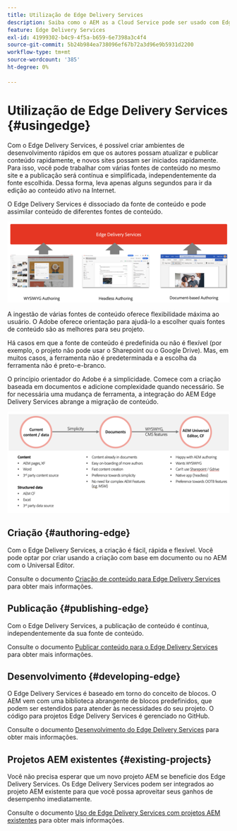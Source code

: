 ```yaml
---
title: Utilização de Edge Delivery Services
description: Saiba como o AEM as a Cloud Service pode ser usado com Edge Delivery Services.
feature: Edge Delivery Services
exl-id: 41999302-b4c9-4f5a-b659-6e7398a3c4f4
source-git-commit: 5b24b984ea738096ef67b72a3d96e9b5931d2200
workflow-type: tm+mt
source-wordcount: '385'
ht-degree: 0%

---
```



# Utilização de Edge Delivery Services {#usingedge}

Com o Edge Delivery Services, é possível criar ambientes de desenvolvimento rápidos em que os autores possam atualizar e publicar conteúdo rapidamente, e novos sites possam ser iniciados rapidamente. Para isso, você pode trabalhar com várias fontes de conteúdo no mesmo site e a publicação será contínua e simplificada, independentemente da fonte escolhida. Dessa forma, leva apenas alguns segundos para ir da edição ao conteúdo ativo na Internet.

O Edge Delivery Services é dissociado da fonte de conteúdo e pode assimilar conteúdo de diferentes fontes de conteúdo.

![Fontes de conteúdo para Entrega de borda](assets/content-sources.png)

A ingestão de várias fontes de conteúdo oferece flexibilidade máxima ao usuário. O Adobe oferece orientação para ajudá-lo a escolher quais fontes de conteúdo são as melhores para seu projeto.

Há casos em que a fonte de conteúdo é predefinida ou não é flexível (por exemplo, o projeto não pode usar o Sharepoint ou o Google Drive). Mas, em muitos casos, a ferramenta não é predeterminada e a escolha da ferramenta não é preto-e-branco.

O princípio orientador do Adobe é a simplicidade. Comece com a criação baseada em documentos e adicione complexidade quando necessário. Se for necessária uma mudança de ferramenta, a integração do AEM Edge Delivery Services abrange a migração de conteúdo.

![Flexibilidade da fonte de conteúdo](assets/content-source-flexiblity.png)

## Criação   {#authoring-edge}

Com o Edge Delivery Services, a criação é fácil, rápida e flexível. Você pode optar por criar usando a criação com base em documento ou no AEM com o Universal Editor.

Consulte o documento [Criação de conteúdo para Edge Delivery Services](authoring.md) para obter mais informações.

## Publicação {#publishing-edge}

Com o Edge Delivery Services, a publicação de conteúdo é contínua, independentemente da sua fonte de conteúdo.

Consulte o documento [Publicar conteúdo para o Edge Delivery Services](publishing.md) para obter mais informações.

## Desenvolvimento {#developing-edge}

O Edge Delivery Services é baseado em torno do conceito de blocos. O AEM vem com uma biblioteca abrangente de blocos predefinidos, que podem ser estendidos para atender às necessidades do seu projeto. O código para projetos Edge Delivery Services é gerenciado no GitHub.

Consulte o documento [Desenvolvimento do Edge Delivery Services](developing.md) para obter mais informações.

## Projetos AEM existentes {#existing-projects}

Você não precisa esperar que um novo projeto AEM se beneficie dos Edge Delivery Services. Os Edge Delivery Services podem ser integrados ao projeto AEM existente para que você possa aproveitar seus ganhos de desempenho imediatamente.

Consulte o documento [Uso de Edge Delivery Services com projetos AEM existentes](existing-projects.md) para obter mais informações.
